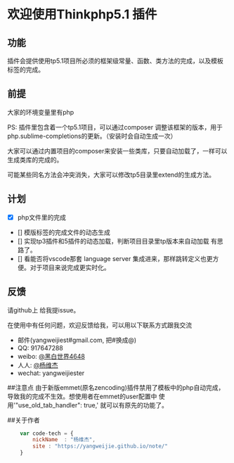 # 欢迎使用Thinkphp5.1 插件

## 功能

插件会提供使用tp5.1项目所必须的框架级常量、函数、类方法的完成，以及模板标签的完成。

## 前提
大家的环境变量里有php

>
PS: 插件里包含着一个tp5.1项目，可以通过composer 调整该框架的版本，用于php.sublime-completions的更新。（安装时会自动生成一次）

大家可以通过内置项目的composer来安装一些类库，只要自动加载了，一样可以生成类库的完成的。

可能某些同名方法会冲突消失，大家可以修改tp5目录里extend的生成方法。

## 计划

- [x] php文件里的完成
- [] 模版标签的完成文件的动态生成
- [] 实现tp3插件和5插件的动态加载，判断项目目录里tp版本来自动加载 有思路了。
- [] 看能否将vscode那套 language server 集成进来，那样跳转定义也更方便。对于项目来说完成更实时化。

## 反馈

请github上 给我提issue。

在使用中有任何问题，欢迎反馈给我，可以用以下联系方式跟我交流

* 邮件(yangweijiest#gmail.com, 把#换成@)
* QQ: 917647288
* weibo: [@黑白世界4648](http://weibo.com/1342658313)
* 人人: [@杨维杰](http://www.renren.com/247050624)
* wechat: yangweijiester

##注意点
由于新版emmet(原名zencoding)插件禁用了模板中的php自动完成，导致我的完成不生效。想使用者在emmet的user配置中 使用'"use_old_tab_handler": true,' 就可以有原先的功能了。

##关于作者

```javascript
	var code-tech = {
		nickName  : "杨维杰",
		site : "https://yangweijie.github.io/note/"
	}
```